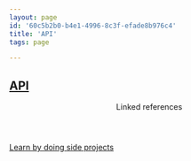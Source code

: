 ```yaml
---
layout: page
id: '60c5b2b0-b4e1-4996-8c3f-efade8b976c4'
title: 'API'
tags: page

---
```

  
<h2 class="text-3xl font-semibold mb-4"><a href="/pages/api">API</a></h2>

<div class="space-y-2">

</div>



<section class="mt-8 space-y-2">
<header class="text-gray-500">Linked references</header>
<a class="block bg-gray-800 p-4 rounded text-teal-400 focus:outline-none focus:ring-2 focus:ring-offset-2 focus:ring-offset-gray-900 focus:ring-teal-400 hover:ring-2 hover:ring-offset-2 hover:ring-offset-gray-900 hover:ring-teal-400" href="/pages/learn-by-doing-side-projects">Learn by doing side projects</a>
  </section>
